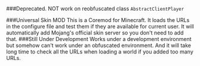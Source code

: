 ###Deprecated. NOT work on reobfuscated class `AbstractClientPlayer`

###Universal Skin MOD
This is a Coremod for Minecraft.
It loads the URLs in the configure file and test them if they are available for current user.
It will automatically add Mojang's official skin server so you don't need to add that.
###Still Under Development
Works under a development environment but somehow can't work under an obfuscated environment.
And it will take long time to check all the URLs when loading a world if you added too many URLs.

